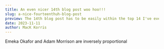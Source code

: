 ```yaml
---
title: An even nicer 14th blog post woo hoo!!!
slug: a-nice-fourteenthuh-blog-post
preview: The 14th blog post has to be easily within the top 14 I've ever published; a massive thanks to everyone for reading
date: 2023-11-11
author: MacK Korris
---
```


<paragraph>Emeka Okafor and Adam Morrison are inversely proportional</paragraph>

